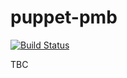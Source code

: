 # puppet-pmb

[![Build Status](https://travis-ci.org/pckls/puppet-pmb.svg?branch=testing)](https://travis-ci.org/pckls/puppet-pmb)

TBC
